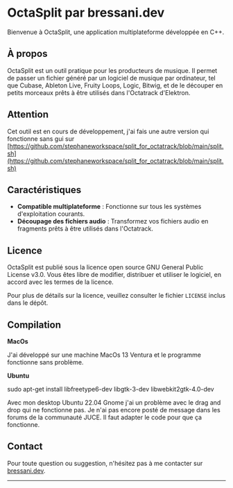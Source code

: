 # OctaSplit par bressani.dev

Bienvenue à OctaSplit, une application multiplateforme développée en C++.

## À propos
OctaSplit est un outil pratique pour les producteurs de musique. Il permet de passer un fichier généré par un logiciel de musique par ordinateur, tel que Cubase, Ableton Live, Fruity Loops, Logic, Bitwig, et de le découper en petits morceaux prêts à être utilisés dans l'Octatrack d'Elektron.

## Attention
Cet outil est en cours de développement, j'ai fais une autre version qui fonctionne sans gui sur [https://github.com/stephaneworkspace/split_for_octatrack/blob/main/split.sh](https://github.com/stephaneworkspace/split_for_octatrack/blob/main/split.sh)

## Caractéristiques
- **Compatible multiplateforme** : Fonctionne sur tous les systèmes d'exploitation courants.
- **Découpage des fichiers audio** : Transformez vos fichiers audio en fragments prêts à être utilisés dans l'Octatrack.

## Licence
OctaSplit est publié sous la licence open source GNU General Public License v3.0. Vous êtes libre de modifier, distribuer et utiliser le logiciel, en accord avec les termes de la licence.

Pour plus de détails sur la licence, veuillez consulter le fichier `LICENSE` inclus dans le dépôt.

## Compilation

**MacOs**

J'ai développé sur une machine MacOs 13 Ventura et le programme fonctionne sans problème.

**Ubuntu**

sudo apt-get install libfreetype6-dev libgtk-3-dev libwebkit2gtk-4.0-dev

Avec mon desktop Ubuntu 22.04 Gnome j'ai un problème avec le drag and drop qui ne fonctionne pas. Je n'ai pas encore posté de message dans les forums de la communauté JUCE. Il faut adapter le code pour que ça fonctionne.


## Contact
Pour toute question ou suggestion, n'hésitez pas à me contacter sur [bressani.dev](http://bressani.dev).

---
